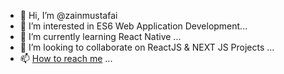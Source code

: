 - 👋 Hi, I’m @zainmustafai
- 👀 I’m interested in ES6 Web Application Development...
- 🌱 I’m currently learning React Native ...
- 💞️ I’m looking to collaborate on ReactJS & NEXT JS Projects ...
- 📫 [How to reach me](https://mernportfolio1.netlify.app/) ...

<!---
zainmustafai/zainmustafai is a ✨ special ✨ repository because its `README.md` (this file) appears on your GitHub profile.
You can click the Preview link to take a look at your changes.
--->
